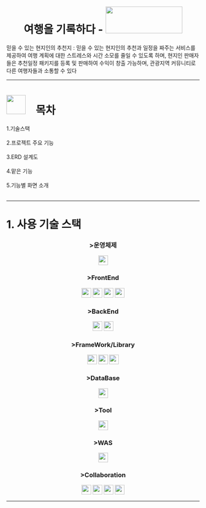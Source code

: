<h1 align="center">여행을 기록하다 - <img src="https://github.com/user-attachments/assets/699ccfe0-4f3e-4847-94d4-76ff5496b5c8" width="200" height="70"></h1>
믿을 수 있는 현지인의 추천지 : 믿을 수 있는 현지인의 추천과 일정을 짜주는 서비스를 제공하여 여행 계획에 대한 스트레스와 시간 소모를 줄일 수 있도록 하며,
현지인 판매자들은 추천일정 패키지를 등록 및 판매하여 수익이 창출 가능하며,
관광지역 커뮤니티로 다른 여행자들과 소통할 수 있다<br/>
<hr/>
<h1><img src="https://github.com/user-attachments/assets/b261889f-5430-4d63-8751-f92c12926fd9" width="50" height="50">&nbsp;&nbsp;&nbsp;&nbsp;목차</h1>
1.기술스택<br/><br/>
2.프로젝트 주요 기능<br/><br/>
3.ERD 설계도<br/><br/>
4.맡은 기능<br/><br/>
5.기능별 화면 소개<br/><br/>
<hr/>
<h1>1. 사용 기술 스택</h1>
<h3 align="center">>운영체제</h3>
  <div align="center">
    <img src="https://img.shields.io/badge/window 10-3A76F0?style=flat-square" height="25">
  </div>
<h3 align="center">>FrontEnd</h3>
  <div align="center">
    <img src="https://img.shields.io/badge/CSS3-1572B6?style=for-the-badge&logo=css3&logoColor=white" height="25">
    <img src="https://img.shields.io/badge/jquery-0769AD?style=for-the-badge&logo=jquery&logoColor=white" height="25">
    <img src="https://img.shields.io/badge/javascript-F7DF1E?style=for-the-badge&logo=javascript&logoColor=white" height="25">   
    <img src="https://img.shields.io/badge/HTML5-E34F26?style=for-the-badge&logo=HTML5&logoColor=white" height="25">
  </div>
<h3 align="center">>BackEnd</h3>
  <div align="center">
    <img src="https://img.shields.io/badge/java 17-4B4B77?style=flat-square" height="25">
    <img src="https://img.shields.io/badge/oracle sql-4479A1?style=for-the-badge&logo=mysql&logoColor=white" height="25">
  </div>
<h3 align="center">>FrameWork/Library</h3>
  <div align="center">
      <img src="https://img.shields.io/badge/bootstrap-7952B3?style=for-the-badge&logo=bootstrap&logoColor=white" height="25">
     <img src="https://img.shields.io/badge/myBatis-333333?style=flat-square" height="25">
    <img src="https://img.shields.io/badge/springboot-6DB33F?style=for-the-badge&logo=springboot&logoColor=white" height="25">
  </div>
<h3 align="center">>DataBase</h3>
  <div align="center">
      <img src="https://img.shields.io/badge/oracle-F80000?style=for-the-badge&logo=oracle&logoColor=white" height="25">
  </div>
<h3 align="center">>Tool</h3>
  <div align="center">
      <img src="https://img.shields.io/badge/sqlDeveloper-4479A1?style=flat-square" height="25">
  </div>
<h3 align="center">>WAS</h3>
  <div align="center">
       <img src="https://img.shields.io/badge/apachetomcat-F8DC75?style=for-the-badge&logo=apachetomcat&logoColor=white" height="25">  
  </div>
<h3 align="center">>Collaboration</h3>
  <div align="center">
    <img src="https://img.shields.io/badge/googledrive-4285F4?style=for-the-badge&logo=googledrive&logoColor=white" height="25">
    <img src="https://img.shields.io/badge/github-181717?style=for-the-badge&logo=github&logoColor=white" height="25">
    <img src="https://img.shields.io/badge/figma-F24E1E?style=for-the-badge&logo=figma&logoColor=white" height="25">
    <img src="https://img.shields.io/badge/erdcloud-000000?style=flat-square" height="25">
  </div>
<hr/>









